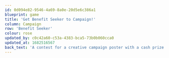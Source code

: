 ```yaml
---
id: 0d094e82-9546-4a69-8a0e-20d5e6c386a1
blueprint: game
title: 'Get Benefit Seeker to Campaign!'
column: Campaign
row: 'Benefit Seeker'
colour: rose
updated_by: c0c42a60-c53a-4383-bca5-73b0b060cca0
updated_at: 1682516567
back_text: 'A contest for a creative campaign poster with a cash prize'
---
```

